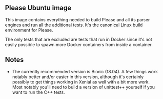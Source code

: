 Please Ubuntu image
-------------------

This image contains everything needed to build Please and all its
parser engines and run all the additional tests. It's the canonical
Linux build environment for Please.

The only tests that are excluded are tests that run in Docker since
it's not easily possible to spawn more Docker containers from inside
a container.

Notes
-----

 - The currently recommended version is Bionic (18.04). A few things
   work notably better and/or easier in this version, although it's certainly
   possibly to get things working in Xenial as well with a bit more work.
   Most notably you'll need to build a version of unittest++ yourself
   if you want to run the C++ tests.
